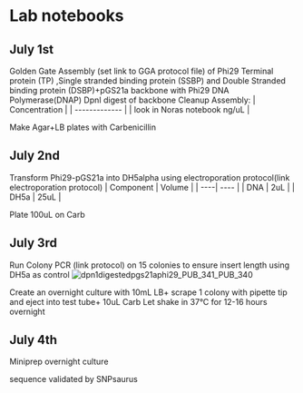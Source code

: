 # Lab notebooks
## July 1st
Golden Gate Assembly (set link to GGA protocol file) of Phi29 Terminal protein (TP) ,Single stranded binding protein (SSBP) and Double Stranded binding protein (DSBP)+pGS21a backbone with Phi29 DNA Polymerase(DNAP) 
DpnI digest of backbone
Cleanup Assembly:
| Concentration |
| ------------- |
|  look in Noras notebook ng/uL |

Make Agar+LB plates with Carbenicillin 

## July 2nd
Transform Phi29-pGS21a into DH5alpha using electroporation protocol(link electroporation protocol) 
| Component   | Volume |
| ----| ---- |
| DNA | 2uL |
| DH5a | 25uL |

Plate 100uL on Carb 

## July 3rd 
Run Colony PCR (link protocol) on 15 colonies to ensure insert length using DH5a as control 
![dpn1digestedpgs21aphi29_PUB_341_PUB_340](https://user-images.githubusercontent.com/77999251/128403041-728c1943-e46c-4dce-9113-c57337f3ac74.jpg)


Create an overnight culture with 10mL LB+ scrape 1 colony with pipette tip and eject into test tube+ 10uL Carb 
Let shake in 37°C for 12-16 hours overnight 

## July 4th 
 Miniprep overnight culture 
 
 
 
 
 
 sequence validated by SNPsaurus 

